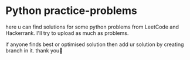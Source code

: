# Python practice-problems
here u can find solutions for some python problems from LeetCode and Hackerrank. I'll try to upload as much as problems.

if anyone finds best or optimised solution then add ur solution by creating branch in it.
                                                                    thank you🤗
